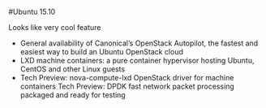 #Ubuntu 15.10

Looks like very cool feature

* General availability of Canonical’s OpenStack Autopilot, the fastest and easiest way to build an Ubuntu OpenStack cloud
* LXD machine containers: a pure container hypervisor hosting Ubuntu, CentOS and other Linux guests
* Tech Preview:  nova-compute-lxd OpenStack driver for machine containers
Tech Preview: DPDK fast network packet processing packaged and ready for testing